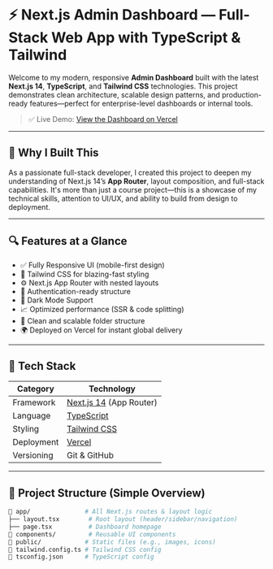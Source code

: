 # ⚡ Next.js Admin Dashboard — Full-Stack Web App with TypeScript & Tailwind

Welcome to my modern, responsive **Admin Dashboard** built with the latest **Next.js 14**, **TypeScript**, and **Tailwind CSS** technologies. This project demonstrates clean architecture, scalable design patterns, and production-ready features—perfect for enterprise-level dashboards or internal tools.

> ✅ Live Demo: [View the Dashboard on Vercel](https://nextjs-dashboard-five-umber-97.vercel.app)

---

## 🚀 Why I Built This

As a passionate full-stack developer, I created this project to deepen my understanding of Next.js 14’s **App Router**, layout composition, and full-stack capabilities. It's more than just a course project—this is a showcase of my technical skills, attention to UI/UX, and ability to build from design to deployment.

---

## 🔍 Features at a Glance

- ✅ Fully Responsive UI (mobile-first design)
- 🎨 Tailwind CSS for blazing-fast styling
- ⚙️ Next.js App Router with nested layouts
- 🔐 Authentication-ready structure
- 🌙 Dark Mode Support
- 📈 Optimized performance (SSR & code splitting)
- 📁 Clean and scalable folder structure
- 🌍 Deployed on Vercel for instant global delivery

---

## 🧰 Tech Stack

| Category      | Technology                  |
|---------------|------------------------------|
| Framework     | [Next.js 14](https://nextjs.org/) (App Router) |
| Language      | [TypeScript](https://www.typescriptlang.org/) |
| Styling       | [Tailwind CSS](https://tailwindcss.com/) |
| Deployment    | [Vercel](https://vercel.com/) |
| Versioning    | Git & GitHub |

---

## 🧱 Project Structure (Simple Overview)

```bash
📁 app/               # All Next.js routes & layout logic
├── layout.tsx        # Root layout (header/sidebar/navigation)
├── page.tsx          # Dashboard homepage
📁 components/         # Reusable UI components
📁 public/            # Static files (e.g., images, icons)
📄 tailwind.config.ts # Tailwind CSS config
📄 tsconfig.json      # TypeScript config
